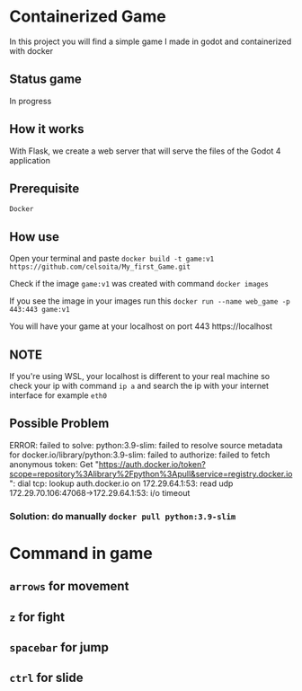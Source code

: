 # Containerized Game
In this project you will find a simple game I made in godot and containerized with docker
## Status game
In progress
## How it works
With Flask, we create a web server that will serve the files of the Godot 4 application
## Prerequisite
`Docker`
## How use
Open your terminal and paste `docker build -t game:v1 https://github.com/celsoita/My_first_Game.git`

Check if the image `game:v1` was created with command `docker images` 

If you see the image in your images run this `docker run --name web_game -p 443:443 game:v1`

You will have your game at your localhost on port 443 https://localhost
## NOTE
If you're using WSL, your localhost is different to your real machine so check your ip with command
`ip a` and search the ip with your internet interface for example `eth0`
## Possible Problem
ERROR: failed to solve: python:3.9-slim: failed to resolve source metadata for docker.io/library/python:3.9-slim: failed to authorize: failed to fetch anonymous token: Get "https://auth.docker.io/token?scope=repository%3Alibrary%2Fpython%3Apull&service=registry.docker.io": dial tcp: lookup auth.docker.io on 172.29.64.1:53: read udp 172.29.70.106:47068->172.29.64.1:53: i/o timeout

### Solution: do manually `docker pull python:3.9-slim`


# Command in game
## `arrows` for movement
## `z` for fight
## `spacebar` for jump
## `ctrl` for slide

